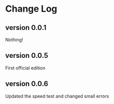 # Change Log

## version 0.0.1

Nothing!

## version 0.0.5

First official edition

## version 0.0.6

Updated the speed test and changed small errors

